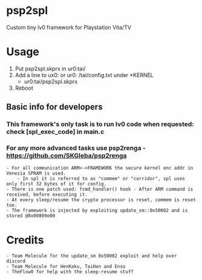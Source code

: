 # psp2spl
Custom tiny lv0 framework for Playstation Vita/TV

# Usage
1) Put psp2spl.skprx in ur0:tai/
2) Add a line to ux0: or ur0: /tai/config.txt under *KERNEL
	- ur0:tai/psp2spl.skprx
3) Reboot

## Basic info for developers
### This framework's only task is to run lv0 code when requested: check [spl_exec_code] in main.c
### For any more advanced tasks use psp2renga - https://github.com/SKGleba/psp2renga
	- For all communication ARM<->FRAMEWORK the secure kernel enc addr in Venezia SPRAM is used.
		- In spl it is referred to as "commem" or "corridor", spl uses only first 32 bytes of it for config.
	- There is one patch used: fcmd_handler() hook - After ARM command is received, before executing it.
	- At every sleep/resume the crypto processor is reset, commem is reset too.
	- The framework is injected by exploiting update_sm::0x50002 and is stored @0x00809e00

# Credits
	- Team Molecule for the update_sm 0x50002 exploit and help over discord
	- Team Molecule for HenKaku, TaiHen and Enso
	- TheFlow0 for help with the sleep-resume stuff
